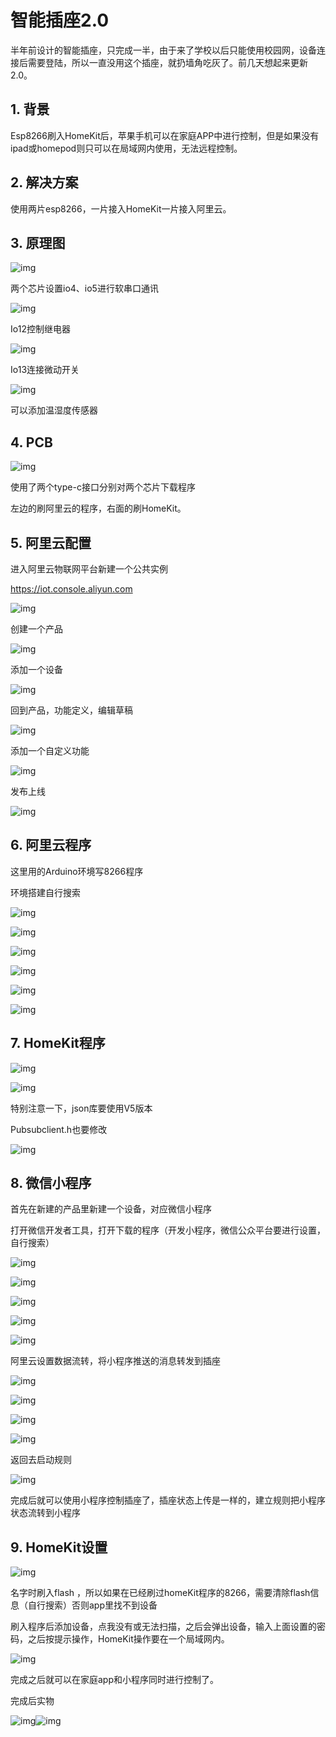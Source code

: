 # 智能插座2.0

半年前设计的智能插座，只完成一半，由于来了学校以后只能使用校园网，设备连接后需要登陆，所以一直没用这个插座，就扔墙角吃灰了。前几天想起来更新2.0。

## 1.  背景

Esp8266刷入HomeKit后，苹果手机可以在家庭APP中进行控制，但是如果没有ipad或homepod则只可以在局域网内使用，无法远程控制。

## 2.  解决方案

  使用两片esp8266，一片接入HomeKit一片接入阿里云。

## 3.  原理图

![img](智能插座2.0.assets/clip_image002.jpg)

两个芯片设置io4、io5进行软串口通讯

![img](智能插座2.0.assets/clip_image004.jpg)

Io12控制继电器

![img](智能插座2.0.assets/clip_image005.png)

Io13连接微动开关



![img](智能插座2.0.assets/clip_image006.png)



可以添加温湿度传感器

## 4.  PCB

![img](智能插座2.0.assets/clip_image008.jpg)

使用了两个type-c接口分别对两个芯片下载程序

左边的刷阿里云的程序，右面的刷HomeKit。

## 5.  阿里云配置

进入阿里云物联网平台新建一个公共实例

https://iot.console.aliyun.com

![img](智能插座2.0.assets/clip_image010.jpg)

创建一个产品

![img](智能插座2.0.assets/clip_image012-16404136468141.jpg)

添加一个设备

![img](智能插座2.0.assets/clip_image014.jpg)

回到产品，功能定义，编辑草稿

![img](智能插座2.0.assets/clip_image016.jpg)

添加一个自定义功能

![img](智能插座2.0.assets/clip_image018.jpg)

发布上线

![img](智能插座2.0.assets/clip_image020.jpg)

## 6.  阿里云程序

这里用的Arduino环境写8266程序

环境搭建自行搜索

![img](智能插座2.0.assets/clip_image022-16404136693922.jpg)

![img](智能插座2.0.assets/clip_image024.jpg)

![img](智能插座2.0.assets/clip_image026.jpg)

![img](智能插座2.0.assets/clip_image028.jpg)

![img](智能插座2.0.assets/clip_image030.jpg)

![img](智能插座2.0.assets/clip_image032.jpg)

## 7.  HomeKit程序

![img](智能插座2.0.assets/clip_image034.jpg)

![img](智能插座2.0.assets/clip_image036.jpg)

特别注意一下，json库要使用V5版本

Pubsubclient.h也要修改

![img](智能插座2.0.assets/clip_image038.jpg)

## 8.  微信小程序

首先在新建的产品里新建一个设备，对应微信小程序

打开微信开发者工具，打开下载的程序（开发小程序，微信公众平台要进行设置，自行搜索）

![img](智能插座2.0.assets/clip_image040.jpg)

![img](智能插座2.0.assets/clip_image042.jpg)

![img](智能插座2.0.assets/clip_image044.jpg)

![img](智能插座2.0.assets/clip_image046.jpg)

![img](智能插座2.0.assets/clip_image048.jpg)

阿里云设置数据流转，将小程序推送的消息转发到插座

![img](智能插座2.0.assets/clip_image050.jpg)

![img](智能插座2.0.assets/clip_image052.jpg)

![img](智能插座2.0.assets/clip_image054.jpg)

![img](智能插座2.0.assets/clip_image056.jpg)

返回去启动规则

![img](智能插座2.0.assets/clip_image058.jpg)

完成后就可以使用小程序控制插座了，插座状态上传是一样的，建立规则把小程序状态流转到小程序

## 9.  HomeKit设置

![img](智能插座2.0.assets/clip_image060.jpg)

名字时刷入flash ，所以如果在已经刷过homeKit程序的8266，需要清除flash信息（自行搜索）否则app里找不到设备

刷入程序后添加设备，点我没有或无法扫描，之后会弹出设备，输入上面设置的密码，之后按提示操作，HomeKit操作要在一个局域网内。

![img](智能插座2.0.assets/clip_image062.png)

完成之后就可以在家庭app和小程序同时进行控制了。

完成后实物

![img](智能插座2.0.assets/clip_image064.jpg)![img](智能插座2.0.assets/clip_image066.jpg)


